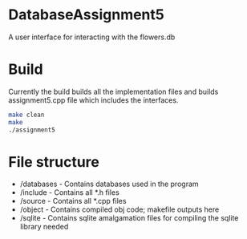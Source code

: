# DatabaseAssignment5
A user interface for interacting with the flowers.db

# Build
Currently the build builds all the implementation files and builds assignment5.cpp file which includes the interfaces.

```bash
make clean
make
./assignment5
```

# File structure
<ul>
<li>/databases - Contains databases used in the program</li>
<li>/include - Contains all *.h files</li>
<li>/source - Contains all *.cpp files</li>
<li>/object - Contains compiled obj code; makefile outputs here</li>
<li>/sqlite - Contains sqlite amalgamation files for compiling the sqlite library needed</li>
</ul>
